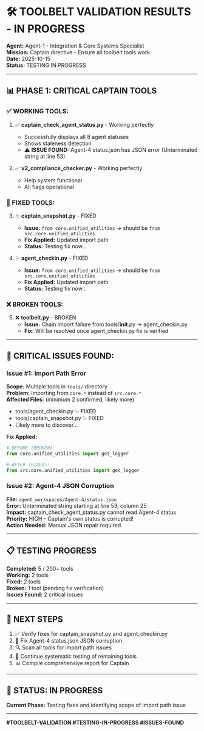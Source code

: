 # 🛠️ TOOLBELT VALIDATION RESULTS - IN PROGRESS

**Agent:** Agent-1 - Integration & Core Systems Specialist  
**Mission:** Captain directive - Ensure all toolbelt tools work  
**Date:** 2025-10-15  
**Status:** TESTING IN PROGRESS

---

## 📊 **PHASE 1: CRITICAL CAPTAIN TOOLS**

### **✅ WORKING TOOLS:**
1. ✅ **captain_check_agent_status.py** - Working perfectly
   - Successfully displays all 8 agent statuses
   - Shows staleness detection
   - ⚠️ **ISSUE FOUND:** Agent-4 status.json has JSON error (Unterminated string at line 53)

2. ✅ **v2_compliance_checker.py** - Working perfectly
   - Help system functional
   - All flags operational

### **🔧 FIXED TOOLS:**
3. ✨ **captain_snapshot.py** - FIXED
   - **Issue:** `from core.unified_utilities` → should be `from src.core.unified_utilities`
   - **Fix Applied:** Updated import path
   - **Status:** Testing fix now...

4. ✨ **agent_checkin.py** - FIXED
   - **Issue:** `from core.unified_utilities` → should be `from src.core.unified_utilities`
   - **Fix Applied:** Updated import path
   - **Status:** Testing fix now...

### **❌ BROKEN TOOLS:**
5. ❌ **toolbelt.py** - BROKEN
   - **Issue:** Chain import failure from tools/__init__.py → agent_checkin.py
   - **Fix:** Will be resolved once agent_checkin.py fix is verified

---

## 🚨 **CRITICAL ISSUES FOUND:**

### **Issue #1: Import Path Error**
**Scope:** Multiple tools in `tools/` directory  
**Problem:** Importing from `core.*` instead of `src.core.*`  
**Affected Files:** (minimum 2 confirmed, likely more)
- tools/agent_checkin.py ✨ FIXED
- tools/captain_snapshot.py ✨ FIXED
- Likely more to discover...

**Fix Applied:**
```python
# BEFORE (BROKEN):
from core.unified_utilities import get_logger

# AFTER (FIXED):
from src.core.unified_utilities import get_logger
```

### **Issue #2: Agent-4 JSON Corruption**
**File:** `agent_workspaces/Agent-4/status.json`  
**Error:** Unterminated string starting at line 53, column 25  
**Impact:** captain_check_agent_status.py cannot read Agent-4 status  
**Priority:** HIGH - Captain's own status is corrupted!  
**Action Needed:** Manual JSON repair required

---

## 📋 **TESTING PROGRESS**

**Completed:** 5 / 200+ tools  
**Working:** 2 tools  
**Fixed:** 2 tools  
**Broken:** 1 tool (pending fix verification)  
**Issues Found:** 2 critical issues  

---

## 🎯 **NEXT STEPS**

1. ✅ Verify fixes for captain_snapshot.py and agent_checkin.py
2. 🔧 Fix Agent-4 status.json JSON corruption
3. 🔍 Scan all tools for import path issues
4. 🧪 Continue systematic testing of remaining tools
5. 📊 Compile comprehensive report for Captain

---

## 🚀 **STATUS: IN PROGRESS**

**Current Phase:** Testing fixes and identifying scope of import path issue

---

**#TOOLBELT-VALIDATION #TESTING-IN-PROGRESS #ISSUES-FOUND**

